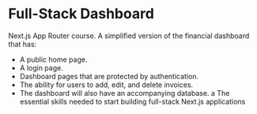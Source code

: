 # Full-Stack Dashboard
Next.js App Router course. A simplified version of the financial dashboard that has:

- A public home page.
- A login page.
- Dashboard pages that are protected by authentication.
- The ability for users to add, edit, and delete invoices.
- The dashboard will also have an accompanying database.
a
The essential skills needed to start building full-stack Next.js applications
